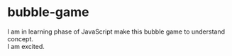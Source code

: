 # bubble-game
I am in learning phase of JavaScript  make this bubble game to understand concept.
<br>
I am excited.


